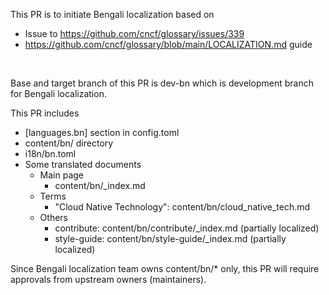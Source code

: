 This PR is to initiate Bengali localization based on </br>
- Issue to https://github.com/cncf/glossary/issues/339
- https://github.com/cncf/glossary/blob/main/LOCALIZATION.md guide 
</br>

Base and target branch of this PR is dev-bn which is development branch for Bengali localization.


This PR includes

- [languages.bn] section in config.toml
- content/bn/ directory
- i18n/bn.toml
- Some translated documents
    - Main page
        - content/bn/_index.md
    - Terms
        - "Cloud Native Technology": content/bn/cloud_native_tech.md
    - Others</br>
        - contribute: content/bn/contribute/_index.md (partially localized)
        - style-guide: content/bn/style-guide/_index.md (partially localized)</br>

Since Bengali localization team owns content/bn/*  only,
this PR will require approvals from upstream owners (maintainers).